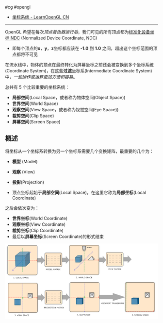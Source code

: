 #cg #opengl 
-  [坐标系统 - LearnOpenGL CN](https://learnopengl-cn.github.io/01%20Getting%20started/08%20Coordinate%20Systems/) 

---

OpenGL 希望在每次*顶点着色器运行后*，我们可见的所有顶点都为[标准化设备坐标 NDC](标准化设备坐标%20NDC.md) (Normalized Device Coordinate, NDC)
- 即每个顶点的**x**，**y**，**z**坐标都应该在 **-1.0** 到 **1.0** 之间，超出这个坐标范围的顶点都将不可见

在流水线中，物体的顶点在最终转化为屏幕坐标之前还会被变换到多个坐标系统(Coordinate System)，在这些**过渡**坐标系(Intermediate Coordinate System)中，*一些操作或运算更加方便和容易*。

总共有 5 个比较重要的坐标系统：
- **局部空间**(Local Space，或者称为物体空间(Object Space))
- **世界空间**(World Space)
- **观察空间**(View Space，或者称为视觉空间(Eye Space))
- **裁剪空间**(Clip Space)
- **屏幕空间**(Screen Space)

## 概述

将坐标从一个坐标系转换为另一个坐标系需要几个变换矩阵，最重要的几个为：
- **模型** (Model)
- **观察** (View)
- **投影**(Projection)

- 顶点坐标起始于**局部空间**(Local Space)，在这里它称为**局部坐标**(Local Coordinate)

之后会依次变为：

- **世界坐标**(World Coordinate)
- **观察坐标**(View Coordinate)
- **裁剪坐标**(Clip Coordinate)
- 最后以**屏幕坐标**(Screen Coordinate)的形式结束

![](img/Pasted%20image%2020231207175714.png)


